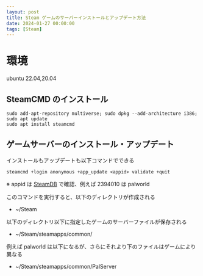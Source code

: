 ```yaml
---
layout: post
title: Steam ゲームのサーバーインストールとアップデート方法
date: 2024-01-27 00:00:00
tags: [Steam]
---
```


# 環境

ubuntu 22.04,20.04

## SteamCMD のインストール

```
sudo add-apt-repository multiverse; sudo dpkg --add-architecture i386; sudo apt update
sudo apt install steamcmd
```

## ゲームサーバーのインストール・アップデート

インストールもアップデートも以下コマンドでできる

```
steamcmd +login anonymous +app_update <appid> validate +quit
```

※ appid は [SteamDB](https://steamdb.info/app/2394010/info/) で確認、例えば 2394010 は palworld

このコマンドを実行すると、以下のディレクトリが作成される

- ~/Steam

以下のディレクトリ以下に指定したゲームのサーバーファイルが保存される

- ~/Steam/steamapps/common/

例えば palworld は以下になるが、さらにそれより下のファイルはゲームにより異なる

- ~/Steam/steamapps/common/PalServer

